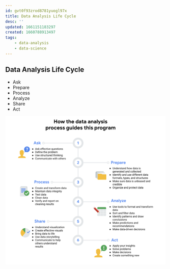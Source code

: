 ```yaml
---
id: gvt0f93zrod8781yuogl97x
title: Data Analysis Life Cycle
desc: ''
updated: 1661151183297
created: 1660788913497
tags:
    - data-analysis
    - data-science
---
```


## Data Analysis Life Cycle

- Ask
- Prepare
- Process
- Analyze
- Share
- Act

![](/assets/images/2022-08-17-19-18-25.png)